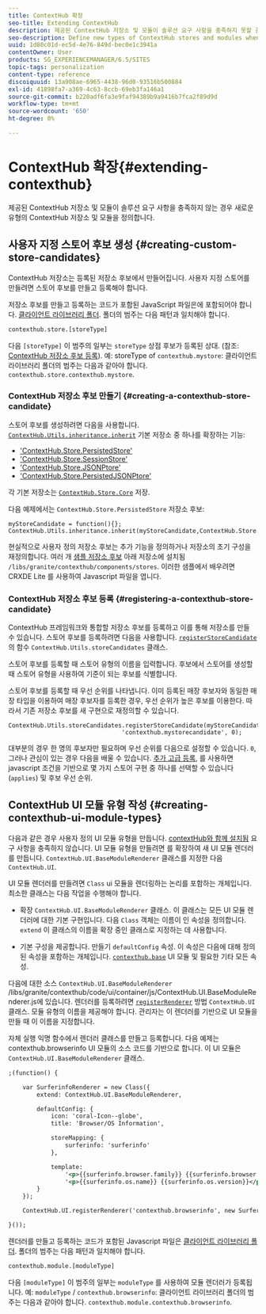 ```yaml
---
title: ContextHub 확장
seo-title: Extending ContextHub
description: 제공된 ContextHub 저장소 및 모듈이 솔루션 요구 사항을 충족하지 못할 경우 새로운 유형의 ContextHub 저장소 및 모듈을 정의합니다
seo-description: Define new types of ContextHub stores and modules when the ones provided do not meet your solution requirements
uuid: 1d80c01d-ec5d-4e76-849d-bec0e1c3941a
contentOwner: User
products: SG_EXPERIENCEMANAGER/6.5/SITES
topic-tags: personalization
content-type: reference
discoiquuid: 13a908ae-6965-4438-96d0-93516b500884
exl-id: 41898fa7-a369-4c63-8ccb-69eb3fa146a1
source-git-commit: b220adf6fa3e9faf94389b9a9416b7fca2f89d9d
workflow-type: tm+mt
source-wordcount: '650'
ht-degree: 0%

---
```


# ContextHub 확장{#extending-contexthub}

제공된 ContextHub 저장소 및 모듈이 솔루션 요구 사항을 충족하지 않는 경우 새로운 유형의 ContextHub 저장소 및 모듈을 정의합니다.

## 사용자 지정 스토어 후보 생성 {#creating-custom-store-candidates}

ContextHub 저장소는 등록된 저장소 후보에서 만들어집니다. 사용자 지정 스토어를 만들려면 스토어 후보를 만들고 등록해야 합니다.

저장소 후보를 만들고 등록하는 코드가 포함된 JavaScript 파일은에 포함되어야 합니다. [클라이언트 라이브러리 폴더](/help/sites-developing/clientlibs.md#creating-client-library-folders). 폴더의 범주는 다음 패턴과 일치해야 합니다.

```xml
contexthub.store.[storeType]
```

다음 `[storeType]` 이 범주의 일부는 `storeType` 상점 후보가 등록된 상대. (참조: [ContextHub 저장소 후보 등록](/help/sites-developing/ch-extend.md#registering-a-contexthub-store-candidate)). 예: storeType of `contexthub.mystore`: 클라이언트 라이브러리 폴더의 범주는 다음과 같아야 합니다. `contexthub.store.contexthub.mystore`.

### ContextHub 저장소 후보 만들기 {#creating-a-contexthub-store-candidate}

스토어 후보를 생성하려면 다음을 사용합니다. [`ContextHub.Utils.inheritance.inherit`](/help/sites-developing/contexthub-api.md#inherit-child-parent) 기본 저장소 중 하나를 확장하는 기능:

* [&#39;ContextHub.Store.PersistedStore&#39;](/help/sites-developing/contexthub-api.md#contexthub-store-persistedstore)
* [&#39;ContextHub.Store.SessionStore&#39;](/help/sites-developing/contexthub-api.md#contexthub-store-sessionstore)
* [&#39;ContextHub.Store.JSONPtore&#39;](/help/sites-developing/contexthub-api.md#contexthub-store-jsonpstore)
* [&#39;ContextHub.Store.PersistedJSONPtore&#39;](/help/sites-developing/contexthub-api.md#contexthub-store-persistedjsonpstore)

각 기본 저장소는 [`ContextHub.Store.Core`](/help/sites-developing/contexthub-api.md#contexthub-store-core) 저장.

다음 예제에서는 `ContextHub.Store.PersistedStore` 저장소 후보:

```
myStoreCandidate = function(){};
ContextHub.Utils.inheritance.inherit(myStoreCandidate,ContextHub.Store.PersistedStore);
```

현실적으로 사용자 정의 저장소 후보는 추가 기능을 정의하거나 저장소의 초기 구성을 재정의합니다. 여러 개 [샘플 저장소 후보](/help/sites-developing/ch-samplestores.md) 아래 저장소에 설치됨 `/libs/granite/contexthub/components/stores`. 이러한 샘플에서 배우려면 CRXDE Lite 를 사용하여 Javascript 파일을 엽니다.

### ContextHub 저장소 후보 등록 {#registering-a-contexthub-store-candidate}

ContextHub 프레임워크와 통합할 저장소 후보를 등록하고 이를 통해 저장소를 만들 수 있습니다. 스토어 후보를 등록하려면 다음을 사용합니다. [`registerStoreCandidate`](/help/sites-developing/contexthub-api.md#registerstorecandidate-store-storetype-priority-applies) 의 함수 `ContextHub.Utils.storeCandidates` 클래스.

스토어 후보를 등록할 때 스토어 유형의 이름을 입력합니다. 후보에서 스토어를 생성할 때 스토어 유형을 사용하여 기준이 되는 후보를 식별합니다.

스토어 후보를 등록할 때 우선 순위를 나타냅니다. 이미 등록된 매장 후보자와 동일한 매장 타입을 이용하여 매장 후보자를 등록한 경우, 우선 순위가 높은 후보를 이용한다. 따라서 기존 저장소 후보를 새 구현으로 재정의할 수 있습니다.

```
ContextHub.Utils.storeCandidates.registerStoreCandidate(myStoreCandidate,
                                'contexthub.mystorecandidate', 0);
```

대부분의 경우 한 명의 후보자만 필요하며 우선 순위를 다음으로 설정할 수 있습니다. `0`, 그러나 관심이 있는 경우 다음을 배울 수 있습니다. [추가 고급 등록,](/help/sites-developing/contexthub-api.md#registerstorecandidate-store-storetype-priority-applies) 를 사용하면 javascript 조건을 기반으로 몇 가지 스토어 구현 중 하나를 선택할 수 있습니다(`applies`) 및 후보 우선 순위.

## ContextHub UI 모듈 유형 작성 {#creating-contexthub-ui-module-types}

다음과 같은 경우 사용자 정의 UI 모듈 유형을 만듭니다. [contextHub와 함께 설치됨](/help/sites-developing/ch-samplemodules.md) 요구 사항을 충족하지 않습니다. UI 모듈 유형을 만들려면 를 확장하여 새 UI 모듈 렌더러를 만듭니다. `ContextHub.UI.BaseModuleRenderer` 클래스를 지정한 다음 `ContextHub.UI`.

UI 모듈 렌더러를 만들려면 `Class` ui 모듈을 렌더링하는 논리를 포함하는 개체입니다. 최소한 클래스는 다음 작업을 수행해야 합니다.

* 확장 `ContextHub.UI.BaseModuleRenderer` 클래스. 이 클래스는 모든 UI 모듈 렌더러에 대한 기본 구현입니다. 다음 `Class` 객체는 이름이 인 속성을 정의합니다. `extend` 이 클래스의 이름을 확장 중인 클래스로 지정하는 데 사용합니다.

* 기본 구성을 제공합니다. 만들기 `defaultConfig` 속성. 이 속성은 다음에 대해 정의된 속성을 포함하는 개체입니다. [`contexthub.base`](/help/sites-developing/ch-samplemodules.md#contexthub-base-ui-module-type) UI 모듈 및 필요한 기타 모든 속성.

다음에 대한 소스 `ContextHub.UI.BaseModuleRenderer` /libs/granite/contexthub/code/ui/container/js/ContextHub.UI.BaseModuleRenderer.js에 있습니다.  렌더러를 등록하려면 [`registerRenderer`](/help/sites-developing/contexthub-api.md#registerrenderer-moduletype-renderer-dontrender) 방법 `ContextHub.UI` 클래스. 모듈 유형의 이름을 제공해야 합니다. 관리자는 이 렌더러를 기반으로 UI 모듈을 만들 때 이 이름을 지정합니다.

자체 실행 익명 함수에서 렌더러 클래스를 만들고 등록합니다. 다음 예제는 contexthub.browserinfo UI 모듈의 소스 코드를 기반으로 합니다. 이 UI 모듈은 `ContextHub.UI.BaseModuleRenderer` 클래스.

```xml
;(function() {

    var SurferinfoRenderer = new Class({
        extend: ContextHub.UI.BaseModuleRenderer,

        defaultConfig: {
            icon: 'coral-Icon--globe',
            title: 'Browser/OS Information',

            storeMapping: {
                surferinfo: 'surferinfo'
            },

            template:
                '<p>{{surferinfo.browser.family}} {{surferinfo.browser.version}}</p>' +
                '<p>{{surferinfo.os.name}} {{surferinfo.os.version}}</p>'
        }
    });

    ContextHub.UI.registerRenderer('contexthub.browserinfo', new SurferinfoRenderer());

}());
```

렌더러를 만들고 등록하는 코드가 포함된 Javascript 파일은 [클라이언트 라이브러리 폴더](/help/sites-developing/clientlibs.md#creating-client-library-folders). 폴더의 범주는 다음 패턴과 일치해야 합니다.

```xml
contexthub.module.[moduleType]
```

다음 `[moduleType]` 이 범주의 일부는 `moduleType` 를 사용하여 모듈 렌더러가 등록됩니다. 예: `moduleType` / `contexthub.browserinfo`: 클라이언트 라이브러리 폴더의 범주는 다음과 같아야 합니다. `contexthub.module.contexthub.browserinfo`.
